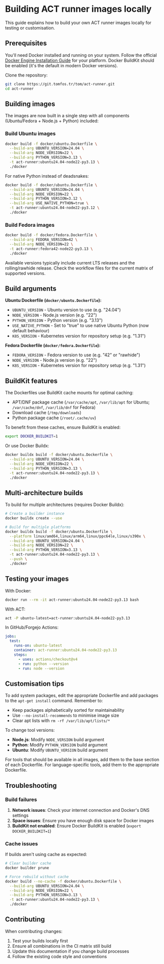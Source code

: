 # Building ACT runner images locally

This guide explains how to build your own ACT runner images locally for testing or customisation.

## Prerequisites

You'll need Docker installed and running on your system. Follow the official [Docker Engine
Installation Guide](https://docs.docker.com/engine/install/) for your platform. Docker BuildKit
should be enabled (it's the default in modern Docker versions).

Clone the repository:

```bash
git clone https://git.tomfos.tr/tom/act-runner.git
cd act-runner
```

## Building images

The images are now built in a single step with all components (Ubuntu/Fedora + Node.js + Python) included:

### Build Ubuntu images

```bash
docker build -f docker/ubuntu.Dockerfile \
  --build-arg UBUNTU_VERSION=24.04 \
  --build-arg NODE_VERSION=22 \
  --build-arg PYTHON_VERSION=3.13 \
  -t act-runner:ubuntu24.04-node22-py3.13 \
  ./docker
```

For native Python instead of deadsnakes:

```bash
docker build -f docker/ubuntu.Dockerfile \
  --build-arg UBUNTU_VERSION=24.04 \
  --build-arg NODE_VERSION=22 \
  --build-arg PYTHON_VERSION=3.12 \
  --build-arg USE_NATIVE_PYTHON=true \
  -t act-runner:ubuntu24.04-node22-py3.12 \
  ./docker
```

### Build Fedora images

```bash
docker build -f docker/fedora.Dockerfile \
  --build-arg FEDORA_VERSION=42 \
  --build-arg NODE_VERSION=22 \
  -t act-runner:fedora42-node22-py3.13 \
  ./docker
```

Available versions typically include current LTS releases and the rolling/rawhide release. Check the
workflow files for the current matrix of supported versions.

## Build arguments

**Ubuntu Dockerfile (`docker/ubuntu.Dockerfile`):**

- `UBUNTU_VERSION` - Ubuntu version to use (e.g. "24.04")
- `NODE_VERSION` - Node.js version (e.g. "22")
- `PYTHON_VERSION` - Python version (e.g. "3.13")
- `USE_NATIVE_PYTHON` - Set to "true" to use native Ubuntu Python (now default behaviour)
- `K8S_VERSION` - Kubernetes version for repository setup (e.g. "1.31")

**Fedora Dockerfile (`docker/fedora.Dockerfile`):**

- `FEDORA_VERSION` - Fedora version to use (e.g. "42" or "rawhide")
- `NODE_VERSION` - Node.js version (e.g. "22")
- `K8S_VERSION` - Kubernetes version for repository setup (e.g. "1.31")

## BuildKit features

The Dockerfiles use BuildKit cache mounts for optimal caching:

- APT/DNF package cache (`/var/cache/apt`, `/var/lib/apt` for Ubuntu; `/var/cache/dnf`,
  `/var/lib/dnf` for Fedora)
- Download cache (`/tmp/downloads`)
- Python package cache (`/root/.cache/uv`)

To benefit from these caches, ensure BuildKit is enabled:

```bash
export DOCKER_BUILDKIT=1
```

Or use Docker Buildx:

```bash
docker buildx build -f docker/ubuntu.Dockerfile \
  --build-arg UBUNTU_VERSION=24.04 \
  --build-arg NODE_VERSION=22 \
  --build-arg PYTHON_VERSION=3.13 \
  -t act-runner:ubuntu24.04-node22-py3.13 \
  ./docker
```

## Multi-architecture builds

To build for multiple architectures (requires Docker Buildx):

```bash
# Create a builder instance
docker buildx create --use

# Build for multiple platforms
docker buildx build -f docker/ubuntu.Dockerfile \
  --platform linux/amd64,linux/arm64,linux/ppc64le,linux/s390x \
  --build-arg UBUNTU_VERSION=24.04 \
  --build-arg NODE_VERSION=22 \
  --build-arg PYTHON_VERSION=3.13 \
  -t act-runner:ubuntu24.04-node22-py3.13 \
  --push \
  ./docker
```

## Testing your images

With Docker:

```bash
docker run --rm -it act-runner:ubuntu24.04-node22-py3.13 bash
```

With ACT:

```bash
act -P ubuntu-latest=act-runner:ubuntu24.04-node22-py3.13
```

In GitHub/Forgejo Actions:

```yaml
jobs:
  test:
    runs-on: ubuntu-latest
    container: act-runner:ubuntu24.04-node22-py3.13
    steps:
      - uses: actions/checkout@v4
      - run: python --version
      - run: node --version
```

## Customisation tips

To add system packages, edit the appropriate Dockerfile and add packages to the `apt-get install`
command. Remember to:

- Keep packages alphabetically sorted for maintainability
- Use `--no-install-recommends` to minimise image size
- Clear apt lists with `rm -rf /var/lib/apt/lists/*`

To change tool versions:

- **Node.js**: Modify `NODE_VERSION` build argument
- **Python**: Modify `PYTHON_VERSION` build argument
- **Ubuntu**: Modify `UBUNTU_VERSION` build argument

For tools that should be available in all images, add them to the base section of each
Dockerfile. For language-specific tools, add them to the appropriate Dockerfile.

## Troubleshooting

### Build failures

1. **Network issues**: Check your internet connection and Docker's DNS settings
2. **Space issues**: Ensure you have enough disk space for Docker images
3. **BuildKit not enabled**: Ensure Docker BuildKit is enabled (`export DOCKER_BUILDKIT=1`)

### Cache issues

If builds aren't using cache as expected:

```bash
# Clear builder cache
docker builder prune

# Force rebuild without cache
docker build --no-cache -f docker/ubuntu.Dockerfile \
  --build-arg UBUNTU_VERSION=24.04 \
  --build-arg NODE_VERSION=22 \
  --build-arg PYTHON_VERSION=3.13 \
  -t act-runner:ubuntu24.04-node22-py3.13 \
  ./docker
```

## Contributing

When contributing changes:

1. Test your builds locally first
2. Ensure all combinations in the CI matrix still build
3. Update this documentation if you change build processes
4. Follow the existing code style and conventions
